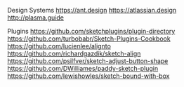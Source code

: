 Design Systems 
https://ant.design 
https://atlassian.design 
http://plasma.guide 

Plugins
https://github.com/sketchplugins/plugin-directory
https://github.com/turbobabr/Sketch-Plugins-Cookbook
https://github.com/lucienlee/alignto
https://github.com/richardgazdik/sketch-align
https://github.com/psilfver/sketch-adjust-button-shape
https://github.com/DWilliames/paddy-sketch-plugin
https://github.com/lewishowles/sketch-bound-with-box
